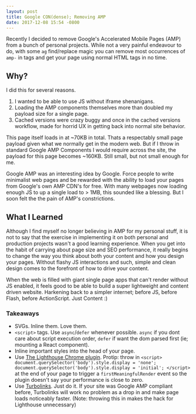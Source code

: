```yaml
---
layout: post
title: Google CON(dense); Removing AMP
date: 2017-12-08 15:54 -0800
---
```


Recently I decided to remove Google's Accelerated Mobile Pages (AMP) from a
bunch of personal projects. While not a very painful endeavour to do, with some
`ag` find/replace magic you can remove most occurrences of `amp-` in tags and
get your page using normal HTML tags in no time.

## Why?

I did this for several reasons.

1. I wanted to be able to use JS without iframe shenanigans.
1. Loading the AMP components themselves more than doubled my payload size for a
   single page.
1. Cached versions were crazy buggy and once in the cached versions workflow,
   made for horrid UX in getting back into normal site behavior.

This page itself loads in at ~70KB in total. Thats a respectably small page
payload given what we normally get in the modern web. But if I throw in standard
Google AMP Components I would require across the site, the payload for this page
becomes ~160KB. Still small, but not small enough for me.

Google AMP was an interesting idea by Google. Force people to write minimalist
web pages and be rewarded with the ability to load your pages from Google's own
AMP CDN's for free. With many webpages now loading enough JS to up a single load
to > 1MB, this sounded like a blessing. But I soon felt the the pain of AMP's
constrictions.

## What I Learned

Although I find myself no longer believing in AMP for my personal stuff, it is
not to say that the exercise in implementing it on both personal and production
projects wasn't a good learning experience. When you get into the habit of
carrying about page size and SEO performance, it really begins to change the way
you think about both your content and how you design your pages. Without flashy
JS interactions and such, simple and clean design comes to the forefront of how
to drive your content.

When the web is filled with giant single page apps that can't render without JS
enabled, it feels good to be able to build a super lightweight and content
driven website. Harkening back to a simpler internet; before JS, before Flash,
before ActionScript. Just Content :)

### Takeaways

- SVGs. Inline them. Love them.
- `<script>` tags. Use `async`/`defer` whenever possible. `async` if you dont
  care about script execution order, `defer` if want the dom parsed first (ie;
  mounting a React component).
- Inline important styles into the head of your page.
- Use
  [The Lighthouse Chrome plugin](https://chrome.google.com/webstore/detail/lighthouse/blipmdconlkpinefehnmjammfjpmpbjk?hl=en).
  Protip: throw in
  `<script> document.querySelector('body').style.display = 'none'; document.querySelector('body').style.display = 'initial'; </script>`
  at the end of your page to trigger a `firstMeaningfulRender` event so the
  plugin doesn't say your performance is close to zero.
- Use [Turbolinks](https://github.com/turbolinks/turbolinks). Just do it. If
  your site was Google AMP compliant before, Turbolinks will work no problem as
  a drop in and make page loads noticeably faster. (Note: throwing this in makes
  the hack for Lighthouse unnecessary)
